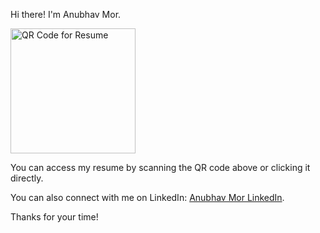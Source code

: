 Hi there! I'm Anubhav Mor.

<a href="https://anubhavmor.github.io/docs/Anubhav_Mor_Resume.pdf" target="_blank">
    <img src="https://github.com/user-attachments/assets/e2a7dbef-fe6d-48a4-9b18-e9033965fac7" alt="QR Code for Resume" width="200" height="200">
</a>

You can access my resume by scanning the QR code above or clicking it directly.

You can also connect with me on LinkedIn: [Anubhav Mor LinkedIn](https://www.linkedin.com/in/anubhavmor/).

Thanks for your time!
